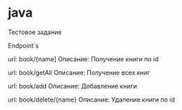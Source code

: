 # java
Тестовое задание

Endpoint`s

url: book/{name]
Описание: Получение книги по id

url:  book/getAll
Описание: Получение всех книг

url:  book/add
Описание: Добавление книги

url:  book/delete/{name}
Описание: Удаление книги по id


